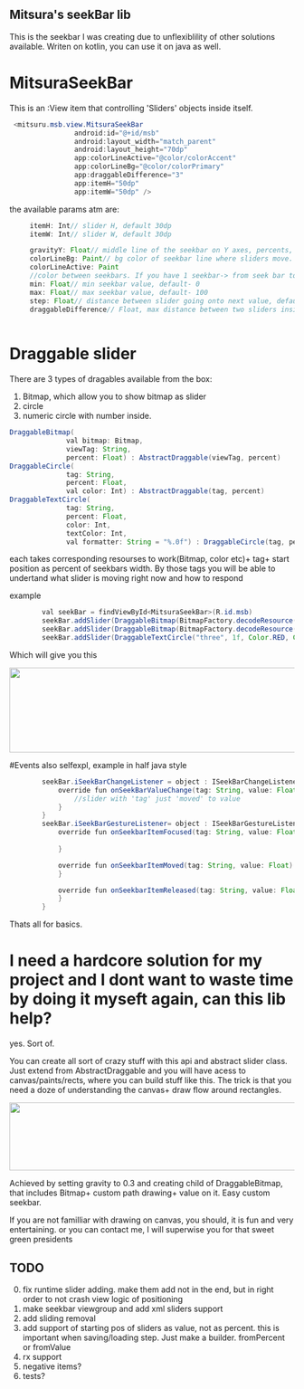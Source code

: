 ## Mitsura's seekBar lib

This is the seekbar I was creating due to unflexiblility of other solutions available. Writen on kotlin, you can use it on java as well. 

# MitsuraSeekBar

This is an :View item that controlling 'Sliders' objects inside itself.


```java
 <mitsuru.msb.view.MitsuraSeekBar
                android:id="@+id/msb"
                android:layout_width="match_parent"
                android:layout_height="70dp"
                app:colorLineActive="@color/colorAccent"
                app:colorLineBg="@color/colorPrimary"
                app:draggableDifference="3"
                app:itemH="50dp"
                app:itemW="50dp" />
```

the available params atm are:

```java
     itemH: Int// slider H, default 30dp
     itemW: Int// slider W, default 30dp

     gravityY: Float// middle line of the seekbar on Y axes, percents, from 0 to 1, default 0.5
     colorLineBg: Paint// bg color of seekbar line where sliders move. default= White
     colorLineActive: Paint
     //color between seekbars. If you have 1 seekbar-> from seek bar to right side of the seekbar, if more- color between first and last slider
     min: Float// min seekbar value, default- 0
     max: Float// max seekbar value, default- 100
     step: Float// distance between slider going onto next value, default- 1. Float value
     draggableDifference// Float, max distance between two sliders inside seekbar. default- 0
     
```

# Draggable slider

There are 3 types of dragables available from the box:
1. Bitmap, which allow you to show bitmap as slider
2. circle
3. numeric circle with number inside.
 
```java
DraggableBitmap(
              val bitmap: Bitmap, 
              viewTag: String, 
              percent: Float) : AbstractDraggable(viewTag, percent)
DraggableCircle(
              tag: String, 
              percent: Float, 
              val color: Int) : AbstractDraggable(tag, percent)
DraggableTextCircle(
              tag: String, 
              percent: Float, 
              color: Int, 
              textColor: Int, 
              val formatter: String = "%.0f") : DraggableCircle(tag, percent, color) 
```

each takes corresponding resourses to work(Bitmap, color etc)+ tag+ start position as percent of seekbars width. By those tags you will be able to undertand what slider is moving right now and how to respond

example

```java
        val seekBar = findViewById<MitsuraSeekBar>(R.id.msb)
        seekBar.addSlider(DraggableBitmap(BitmapFactory.decodeResource(getResources(), R.drawable.lego), "one", 0f))
        seekBar.addSlider(DraggableBitmap(BitmapFactory.decodeResource(getResources(), R.drawable.lego), "two", 0.5f))
        seekBar.addSlider(DraggableTextCircle("three", 1f, Color.RED, Color.BLACK))
```

Which will give you this

<p align="center">
  <img width="600" height="150" src="https://s22.postimg.cc/fx1sxay01/image.png">
</p>


#Events
also selfexpl, example in half java style

```java
        seekBar.iSeekBarChangeListener = object : ISeekBarChangeListener {
            override fun onSeekBarValueChange(tag: String, value: Float) {
                //slider with 'tag' just 'moved' to value
            }
        }
        seekBar.iSeekBarGestureListener= object : ISeekBarGestureListener{
            override fun onSeekbarItemFocused(tag: String, value: Float) {
                
            }

            override fun onSeekbarItemMoved(tag: String, value: Float) {
            }

            override fun onSeekbarItemReleased(tag: String, value: Float) {
            }
        }
```


Thats all for basics.

# I need a hardcore solution for my project and I dont want to waste time by doing it myseft again, can this lib help?
yes. Sort of.

You can create all sort of crazy stuff with this api and abstract slider class. Just extend from AbstractDraggable and you will have acess to canvas/paints/rects, where you can build stuff like this. The trick is that you need a doze of understanding the canvas+ draw flow around rectangles.

<p align="center">
  <img width="600" height="120" src="https://s22.postimg.cc/85poc3dz5/image.png">
</p>

Achieved by setting gravity to 0.3 and creating child of DraggableBitmap, that includes Bitmap+ custom path drawing+ value on it. Easy custom seekbar.

If you are not familliar with drawing on canvas, you should, it is fun and very entertaining. or you can contact me, I will superwise you for that sweet green presidents


## TODO
0. fix runtime slider adding. make them add not in the end, but in right order to not crash view logic of positioning
0. make seekbar viewgroup and add xml sliders support
0. add sliding removal
0. add support of starting pos of sliders as value, not as percent. this is important when saving/loading step. Just make a builder. fromPercent or fromValue
1. rx support
2. negative items?
3. tests?
